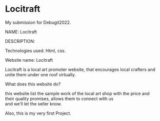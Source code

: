 # Locitraft

My submission for Debugit2022.

NAME: Locitraft

DESCRIPTION:

Technologies used: Html, css.

Website name: Locitraft 

Locitraft is a local art promoter website, that encourages local crafters and unite them under one roof virtually. 

What does this website do?

this website list the sample work of the local art shop with the price and their quality promises, allows them to connect with us  
and we’ll let the seller know.

Also, this is my very first Project.


